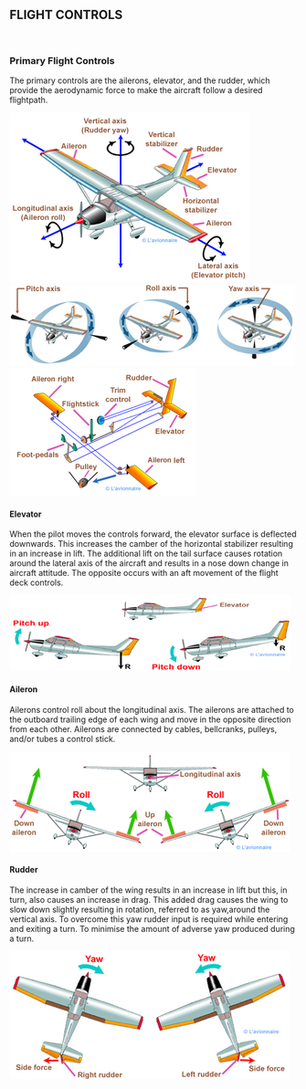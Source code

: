 <div id="page">
<h2>FLIGHT CONTROLS </h2>	
<br>	
<h3>Primary Flight Controls</h3>
<p>
The primary controls are the ailerons, elevator, and the rudder, which provide the aerodynamic force to make the aircraft follow a desired flightpath. <br> 
</p>
<div class="figure">
<img class="centre" src="SiteImgResAng/CessnaCompletAng.png" alt="CessnaCompletAnglais" width="419" height="298"><br>
</div><!-- /figure -->	
<div class="figure">
<img class="centre" src="SiteImgResAng/CessnaTroisAxesAng.png" alt="CessnaTroisAxesAnglais" width="500" height="143"><br>
</div><!-- /figure -->
<div class="figure">
<img class="centre" src="SiteImgResAng/CommandedevolAng.png" alt="Commandedevol Anglais" width="327" height="225"><br>
</div><!-- /figure -->
<h4>Elevator</h4>
<p>
 When the pilot moves the controls forward, the elevator surface is deflected downwards. This increases the camber of the horizontal stabilizer resulting in an increase in lift. The additional lift on the tail surface causes rotation around the lateral axis of the aircraft and results in a nose down change in aircraft attitude. The opposite occurs with an aft movement of the flight deck controls. <br> 
</p>
<div class="figure">
<img class="centre" src="SiteImgResAng/CessnaPitchAng.png" alt="CessnaPitchAnglais" width="493" height="133"><br>
</div><!-- /figure  -->	
<h4>Aileron</h4>
<p>
Ailerons control roll about the longitudinal axis. The ailerons are attached to the outboard trailing edge of each wing and move in the opposite direction from each other. Ailerons are connected by cables, bellcranks, pulleys, and/or tubes a  control stick.<br>
</p><div class="figure">
<img class="centre" src="SiteImgResAng/CessnaRollAng.png" alt="CessnaRollAnglais" width="491" height="176"><br>
</div><!-- /figure  -->
<h4>Rudder</h4>
<p>
The increase in camber of the  wing results in an increase in lift but this, in turn, also causes an increase in drag. This added drag causes the wing to slow down slightly resulting in rotation, referred to as yaw,around the vertical axis. To overcome this yaw rudder input is required while entering and exiting a turn. To minimise the amount of adverse yaw produced during a turn.
<br>
</p><div class="figure">
<img class="centre" src="SiteImgResAng/CessnaYawAng.png" alt="CessnaYawlAnglais" width="491" height="224"><br>
</div><!-- /figure  -->

<br><br><br>
</div>
